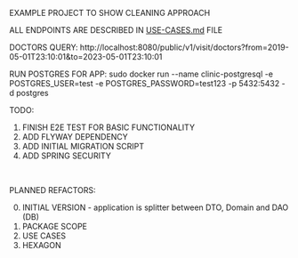EXAMPLE PROJECT TO SHOW CLEANING APPROACH

ALL ENDPOINTS ARE DESCRIBED IN [USE-CASES.md](USE-CASES.md) FILE

DOCTORS QUERY:
http://localhost:8080/public/v1/visit/doctors?from=2019-05-01T23:10:01&to=2023-05-01T23:10:01

RUN POSTGRES FOR APP:
sudo docker run --name clinic-postgresql -e POSTGRES_USER=test -e POSTGRES_PASSWORD=test123 -p 5432:5432 -d postgres

TODO:

1. FINISH E2E TEST FOR BASIC FUNCTIONALITY
2. ADD FLYWAY DEPENDENCY
3. ADD INITIAL MIGRATION SCRIPT
4. ADD SPRING SECURITY

<br />

PLANNED REFACTORS:

0. INITIAL VERSION - application is splitter between DTO, Domain and DAO (DB)
1. PACKAGE SCOPE
2. USE CASES
3. HEXAGON
